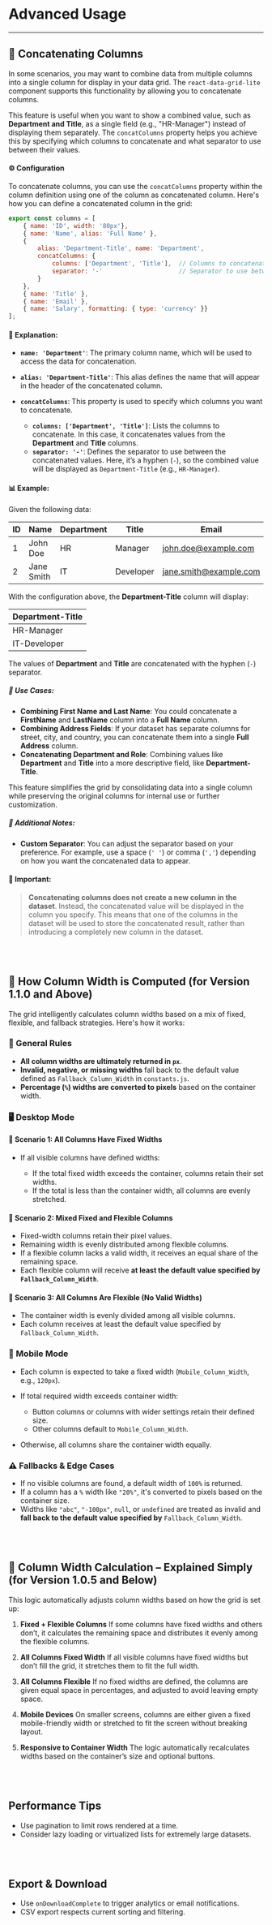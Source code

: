 # Advanced Usage
---

## 📑 Concatenating Columns

In some scenarios, you may want to combine data from multiple columns into a single column for display in your data grid. The `react-data-grid-lite` component supports this functionality by allowing you to concatenate columns.

This feature is useful when you want to show a combined value, such as **Department and Title**, as a single field (e.g., "HR-Manager") instead of displaying them separately. The `concatColumns` property helps you achieve this by specifying which columns to concatenate and what separator to use between their values.

#### ⚙️ Configuration

To concatenate columns, you can use the `concatColumns` property within the column definition using one of the column as concatenated column. Here's how you can define a concatenated column in the grid:

```javascript
export const columns = [
    { name: 'ID', width: '80px'},
    { name: 'Name', alias: 'Full Name' },
    {
        alias: 'Department-Title', name: 'Department',
        concatColumns: {
            columns: ['Department', 'Title'],  // Columns to concatenate
            separator: '-'                     // Separator to use between values
        }
    },
    { name: 'Title' },
    { name: 'Email' },
    { name: 'Salary', formatting: { type: 'currency' }}
];
```

#### 📝 Explanation:

* **`name: 'Department'`**: The primary column name, which will be used to access the data for concatenation.
* **`alias: 'Department-Title'`**: This alias defines the name that will appear in the header of the concatenated column.
* **`concatColumns`**: This property is used to specify which columns you want to concatenate.

  * **`columns: ['Department', 'Title']`**: Lists the columns to concatenate. In this case, it concatenates values from the **Department** and **Title** columns.
  * **`separator: '-'`**: Defines the separator to use between the concatenated values. Here, it’s a hyphen (`-`), so the combined value will be displayed as `Department-Title` (e.g., `HR-Manager`).

#### 📊 Example:

Given the following data:

| ID | Name       | Department | Title     | Email                                                   | Salary |
| -- | ---------- | ---------- | --------- | ------------------------------------------------------- | ------ |
| 1  | John Doe   | HR         | Manager   | [john.doe@example.com](mailto:john.doe@example.com)     | \$5000 |
| 2  | Jane Smith | IT         | Developer | [jane.smith@example.com](mailto:jane.smith@example.com) | \$5500 |

With the configuration above, the **Department-Title** column will display:

| **Department-Title** |
| -------------------- |
| HR-Manager           |
| IT-Developer         |

The values of **Department** and **Title** are concatenated with the hyphen (`-`) separator.

##### 🔄 Use Cases:

* **Combining First Name and Last Name**: You could concatenate a **FirstName** and **LastName** column into a **Full Name** column.
* **Combining Address Fields**: If your dataset has separate columns for street, city, and country, you can concatenate them into a single **Full Address** column.
* **Concatenating Department and Role**: Combining values like **Department** and **Title** into a more descriptive field, like **Department-Title**.

This feature simplifies the grid by consolidating data into a single column while preserving the original columns for internal use or further customization.

##### 🔄 Additional Notes:

* **Custom Separator**: You can adjust the separator based on your preference. For example, use a space (`' '`) or comma (`','`) depending on how you want the concatenated data to appear.

#### 📌 **Important**:

> **Concatenating columns does not create a new column in the dataset**. Instead, the concatenated value will be displayed in the column you specify. This means that one of the columns in the dataset will be used to store the concatenated result, rather than introducing a completely new column in the dataset.

<br><br>
## 📐 How Column Width is Computed (for Version 1.1.0 and Above)

The grid intelligently calculates column widths based on a mix of fixed, flexible, and fallback strategies. Here's how it works:

### 🧾 General Rules

* **All column widths are ultimately returned in `px`**.
* **Invalid, negative, or missing widths** fall back to the default value defined as `Fallback_Column_Width` in `constants.js`.
* **Percentage (`%`) widths are converted to pixels** based on the container width.


### 🖥️ Desktop Mode

#### 🔹 Scenario 1: All Columns Have Fixed Widths

* If all visible columns have defined widths:

  * If the total fixed width exceeds the container, columns retain their set widths.
  * If the total is less than the container width, all columns are evenly stretched.

#### 🔹 Scenario 2: Mixed Fixed and Flexible Columns

* Fixed-width columns retain their pixel values.
* Remaining width is evenly distributed among flexible columns.
* If a flexible column lacks a valid width, it receives an equal share of the remaining space.
* Each flexible column will receive **at least the default value specified by `Fallback_Column_Width`**.

#### 🔹 Scenario 3: All Columns Are Flexible (No Valid Widths)

* The container width is evenly divided among all visible columns.
* Each column receives at least the default value specified by `Fallback_Column_Width`.


### 📱 Mobile Mode

* Each column is expected to take a fixed width (`Mobile_Column_Width`, e.g., `120px`).
* If total required width exceeds container width:

  * Button columns or columns with wider settings retain their defined size.
  * Other columns default to `Mobile_Column_Width`.
* Otherwise, all columns share the container width equally.


### ⚠️ Fallbacks & Edge Cases

* If no visible columns are found, a default width of `100%` is returned.
* If a column has a `%` width like `"20%"`, it's converted to pixels based on the container size.
* Widths like `"abc"`, `"-100px"`, `null`, or `undefined` are treated as invalid and **fall back to the default value specified by** `Fallback_Column_Width`.
  
<br><br>

## 📏 **Column Width Calculation – Explained Simply (for Version 1.0.5 and Below)**

This logic automatically adjusts column widths based on how the grid is set up:

1. **Fixed + Flexible Columns**
   If some columns have fixed widths and others don’t, it calculates the remaining space and distributes it evenly among the flexible columns.

2. **All Columns Fixed Width**
   If all visible columns have fixed widths but don’t fill the grid, it stretches them to fit the full width.

3. **All Columns Flexible**
   If no fixed widths are defined, the columns are given equal space in percentages, and adjusted to avoid leaving empty space.

4. **Mobile Devices**
   On smaller screens, columns are either given a fixed mobile-friendly width or stretched to fit the screen without breaking layout.

5. **Responsive to Container Width**
   The logic automatically recalculates widths based on the container’s size and optional buttons.
   
<br><br>


## Performance Tips

- Use pagination to limit rows rendered at a time.
- Consider lazy loading or virtualized lists for extremely large datasets.

<br><br>


## Export & Download

- Use `onDownloadComplete` to trigger analytics or email notifications.
- CSV export respects current sorting and filtering.
